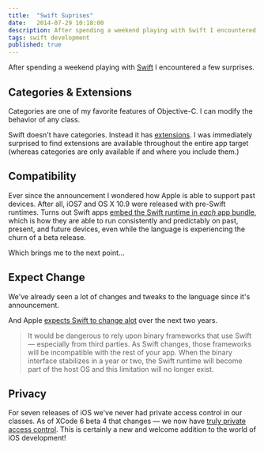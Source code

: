 ```yaml
---
title:  "Swift Suprises"
date:   2014-07-29 10:18:00
description: After spending a weekend playing with Swift I encountered a few surprises.
tags: swift development
published: true
---
```


After spending a weekend playing with [Swift][swift] I encountered a few surprises.

[swift]: https://developer.apple.com/swift/

## Categories & Extensions

Categories are one of my favorite features of Objective-C. I can modify the behavior of any class.

Swift doesn't have categories. Instead it has [extensions][ex]. I was immediately surprised to find extensions are available throughout the entire app target (whereas categories are only available if and where you include them.)

[ex]: https://developer.apple.com/library/prerelease/ios/documentation/Swift/Conceptual/Swift_Programming_Language/Extensions.html

## Compatibility

Ever since the announcement I wondered how Apple is able to support past devices. After all, iOS7 and OS X 10.9 were released with pre-Swift runtimes. Turns out Swift apps [embed the Swift runtime in *each* app bundle][2], which is how they are able to run consistently and predictably on past, present, and future devices, even while the language is experiencing the churn of a beta release.

Which brings me to the next point...

## Expect Change

We've already seen a lot of changes and tweaks to the language since it's announcement. 

And Apple [expects Swift to change alot][2] over the next two years. 

[2]: https://developer.apple.com/swift/blog/?id=2

> It would be dangerous to rely upon binary frameworks that use Swift — especially from third parties. As Swift changes, those frameworks will be incompatible with the rest of your app. When the binary interface stabilizes in a year or two, the Swift runtime will become part of the host OS and this limitation will no longer exist.

## Privacy

For seven releases of iOS we've never had private access control in our classes. As of XCode 6 beta 4 that changes — we now have [truly private access control][5]. This is certainly a new and welcome addition to the world of iOS development!

[5]: https://developer.apple.com/swift/blog/?id=5
